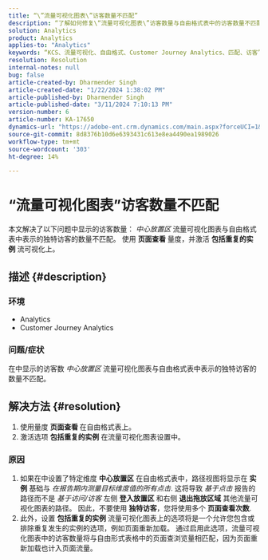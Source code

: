 ```yaml
---
title: “\”流量可视化图表\”访客数量不匹配”
description: “了解如何修复\“流量可视化图表\”访客数量与自由格式表中的访客数量不匹配的问题。 使用量度页面查看功能。”
solution: Analytics
product: Analytics
applies-to: "Analytics"
keywords: “KCS、流量可视化、自由格式、Customer Journey Analytics、匹配、访客”
resolution: Resolution
internal-notes: null
bug: false
article-created-by: Dharmender Singh
article-created-date: "1/22/2024 1:38:02 PM"
article-published-by: Dharmender Singh
article-published-date: "3/11/2024 7:10:13 PM"
version-number: 6
article-number: KA-17650
dynamics-url: "https://adobe-ent.crm.dynamics.com/main.aspx?forceUCI=1&pagetype=entityrecord&etn=knowledgearticle&id=60433671-2bb9-ee11-a569-6045bd006149"
source-git-commit: 8d8376b10d6e6393431c613e8ea4490ea1989026
workflow-type: tm+mt
source-wordcount: '303'
ht-degree: 14%

---
```


# “流量可视化图表”访客数量不匹配


本文解决了以下问题中显示的访客数量： *中心放置区* 流量可视化图表与自由格式表中表示的独特访客的数量不匹配。 使用 <b>页面查看 </b>量度，并激活 <b>包括重复的实例</b> 流可视化上。

## 描述 {#description}


### <b>环境</b>

- Analytics
- Customer Journey Analytics




### <b>问题/症状</b>

在中显示的访客数 *中心放置区* 流量可视化图表与自由格式表中表示的独特访客的数量不匹配。


## 解决方法 {#resolution}


1. 使用量度 <b>页面查看 </b>在自由格式表上。
2. 激活选项 <b>包括重复的实例</b> 在流量可视化图表设置中。


### 原因

1. 如果在中设置了特定维度 <b>中心放置区</b> 在自由格式表中，路径视图将显示在 <b>实例</b> 基础与 *在报告期内测量目标维度值的所有点击*. 这将导致 *基于点击* 报告的路径而不是 *基于访问/访客* 左侧 <b>登入放置区</b> 和右侧 <b>退出拖放区域</b> 其他流量可视化图表的路径。 因此，不要使用 <b>独特访客</b>，您将使用多个 <b>页面查看次数</b>.
2. 此外，设置 <b>包括重复的实例</b> 流量可视化图表上的选项将是一个允许您包含或排除重复发生的实例的选项，例如页面重新加载。 通过启用此选项，流量可视化图表中的访客数量将与自由形式表格中的页面查浏览量相匹配，因为页面重新加载也计入页面流量。

